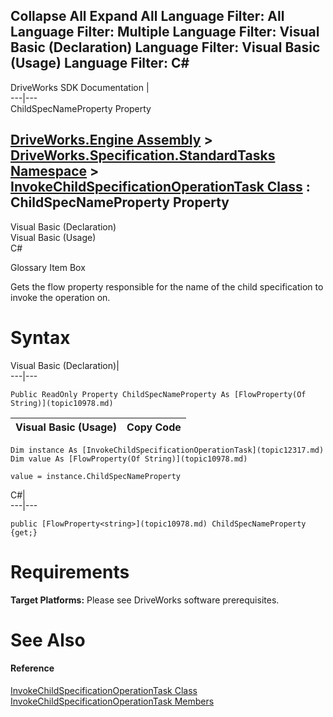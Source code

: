 Collapse All Expand All Language Filter: All  Language Filter: Multiple  Language Filter: Visual Basic (Declaration) Language Filter: Visual Basic (Usage) Language Filter: C#  
---  
DriveWorks SDK Documentation  |   
---|---  
ChildSpecNameProperty Property   
  
[DriveWorks.Engine Assembly](topic2156.md) > [DriveWorks.Specification.StandardTasks Namespace](topic11896.md) > [InvokeChildSpecificationOperationTask Class](topic12317.md) : ChildSpecNameProperty Property  
---  
  
Visual Basic (Declaration)    
Visual Basic (Usage)    
C# 

Glossary Item Box

Gets the flow property responsible for the name of the child specification to invoke the operation on. 

# Syntax

Visual Basic (Declaration)|   
---|---  
      
    
    Public ReadOnly Property ChildSpecNameProperty As [FlowProperty(Of String)](topic10978.md)  
  
Visual Basic (Usage)| Copy Code  
---|---  
      
    
    Dim instance As [InvokeChildSpecificationOperationTask](topic12317.md)
    Dim value As [FlowProperty(Of String)](topic10978.md)
     
    value = instance.ChildSpecNameProperty  
  
C#|   
---|---  
      
    
    public [FlowProperty<string>](topic10978.md) ChildSpecNameProperty {get;}  
  
# Requirements

**Target Platforms:** Please see DriveWorks software prerequisites.

# See Also

#### Reference

[InvokeChildSpecificationOperationTask Class](topic12317.md)   
[InvokeChildSpecificationOperationTask Members](topic12318.md)


